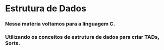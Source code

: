 # Estrutura de Dados

### Nessa matéria voltamos para a linguagem C.
### Utilizando os conceitos de estrutura de dados para criar TADs, Sorts.

